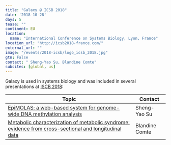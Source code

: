 ```yaml
---
title: "Galaxy @ ICSB 2018"
date: '2018-10-28'
days: 5
tease: ""
continent: EU
location:
  name: "International Conference on Systems Biology, Lyon, France"
location_url: "http://icsb2018-france.com/"
external_url: ""
image: "/events/2018-icsb/logo_icsb_2018.jpg"
gtn: False
contact: " Sheng-Yao Su, Blandine Comte"
subsites: [global, us]
---
```


Galaxy is used in systems biology and was included in several presentations at [ISCB 2018](http://icsb2018-france.com/):

| Topic | Contact |
| --- | --- |
| [EpiMOLAS: a web-based system for genome-wide DNA methylation analysis](http://www.icsb2018-france.com/images/ICSB-2018---Abstract-book---Posters.pdf#page=68) | Sheng-Yao Su |
| [Metabolic  characterization  of  metabolic  syndrome:  evidence  from  cross-sectional  and longitudinal data](http://www.icsb2018-france.com/images/ICSB-2018---Abstract-book---Posters.pdf#page=115) | Blandine Comte |
